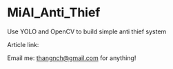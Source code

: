 # MiAI_Anti_Thief
Use YOLO and OpenCV to build simple anti thief system

Article link:

Email me: thangnch@gmail.com for anything!
